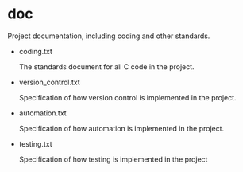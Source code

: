 doc
===

Project documentation, including coding and other standards.

* coding.txt

    The standards document for all C code in the project.

* version_control.txt

    Specification of how version control is implemented in the project.

* automation.txt

    Specification of how automation is implemented in the project.

* testing.txt

    Specification of how testing is implemented in the project
